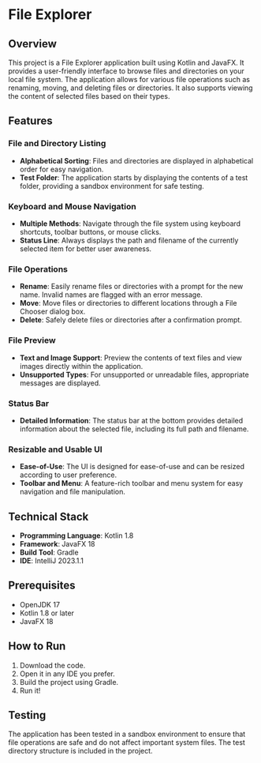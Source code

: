 # File Explorer

## Overview

This project is a File Explorer application built using Kotlin and JavaFX. It provides a user-friendly interface to browse files and directories on your local file system. The application allows for various file operations such as renaming, moving, and deleting files or directories. It also supports viewing the content of selected files based on their types.

## Features

### File and Directory Listing
- **Alphabetical Sorting**: Files and directories are displayed in alphabetical order for easy navigation.
- **Test Folder**: The application starts by displaying the contents of a test folder, providing a sandbox environment for safe testing.

### Keyboard and Mouse Navigation
- **Multiple Methods**: Navigate through the file system using keyboard shortcuts, toolbar buttons, or mouse clicks.
- **Status Line**: Always displays the path and filename of the currently selected item for better user awareness.

### File Operations
- **Rename**: Easily rename files or directories with a prompt for the new name. Invalid names are flagged with an error message.
- **Move**: Move files or directories to different locations through a File Chooser dialog box.
- **Delete**: Safely delete files or directories after a confirmation prompt.

### File Preview
- **Text and Image Support**: Preview the contents of text files and view images directly within the application.
- **Unsupported Types**: For unsupported or unreadable files, appropriate messages are displayed.

### Status Bar
- **Detailed Information**: The status bar at the bottom provides detailed information about the selected file, including its full path and filename.

### Resizable and Usable UI
- **Ease-of-Use**: The UI is designed for ease-of-use and can be resized according to user preference.
- **Toolbar and Menu**: A feature-rich toolbar and menu system for easy navigation and file manipulation.

## Technical Stack

- **Programming Language**: Kotlin 1.8
- **Framework**: JavaFX 18
- **Build Tool**: Gradle
- **IDE**: IntelliJ 2023.1.1

## Prerequisites

- OpenJDK 17
- Kotlin 1.8 or later
- JavaFX 18

## How to Run
1. Download the code.
2. Open it in any IDE you prefer.
3. Build the project using Gradle.
4. Run it!

## Testing

The application has been tested in a sandbox environment to ensure that file operations are safe and do not affect important system files. The test directory structure is included in the project.


